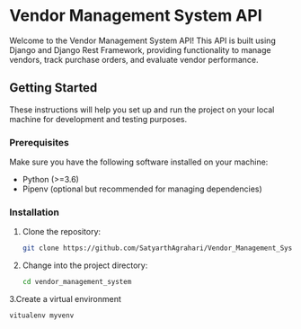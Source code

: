 # Vendor Management System API

Welcome to the Vendor Management System API! This API is built using Django and Django Rest Framework, providing functionality to manage vendors, track purchase orders, and evaluate vendor performance.

## Getting Started

These instructions will help you set up and run the project on your local machine for development and testing purposes.

### Prerequisites

Make sure you have the following software installed on your machine:

- Python (>=3.6)
- Pipenv (optional but recommended for managing dependencies)

### Installation

1. Clone the repository:

   ```bash
   git clone https://github.com/SatyarthAgrahari/Vendor_Management_System.git
2. Change into the project directory:

   ```bash
   cd vendor_management_system
3.Create a virtual environment

   ```bash
   vitualenv myvenv

